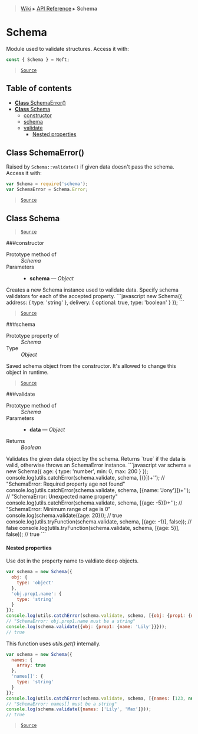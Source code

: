 > [Wiki](Home) ▸ [API Reference](API-Reference) ▸ **Schema**

# Schema

Module used to validate structures.
Access it with:
```javascript
const { Schema } = Neft;
```

> [`Source`](/Neft-io/neft/tree/master/src/schema/index.litcoffee#schema)

## Table of contents
  * [**Class** SchemaError()](#class-schemaerror)
  * [**Class** Schema](#class-schema)
    * [constructor](#constructor)
    * [schema](#schema)
    * [validate](#validate)
      * [Nested properties](#nested-properties)

## **Class** SchemaError()

Raised by `Schema::validate()` if given data doesn't pass the schema.
Access it with:
```javascript
var Schema = require('schema');
var SchemaError = Schema.Error;
```

> [`Source`](/Neft-io/neft/tree/master/src/schema/index.litcoffee#class-schemaerror)

## **Class** Schema

> [`Source`](/Neft-io/neft/tree/master/src/schema/index.litcoffee#class-schema)

###constructor
<dl><dt>Prototype method of</dt><dd><i>Schema</i></dd><dt>Parameters</dt><dd><ul><li><b>schema</b> — <i>Object</i></li></ul></dd></dl>
Creates a new Schema instance used to validate data.
Specify schema validators for each of the accepted property.
```javascript
new Schema({
    address: {
        type: 'string'
    },
    delivery: {
        optional: true,
        type: 'boolean'
    }
});
```

> [`Source`](/Neft-io/neft/tree/master/src/schema/index.litcoffee#schemaconstructorobject-schema)

###schema
<dl><dt>Prototype property of</dt><dd><i>Schema</i></dd><dt>Type</dt><dd><i>Object</i></dd></dl>
Saved schema object from the constructor.
It's allowed to change this object in runtime.

> [`Source`](/Neft-io/neft/tree/master/src/schema/index.litcoffee#object-schemaschema)

###validate
<dl><dt>Prototype method of</dt><dd><i>Schema</i></dd><dt>Parameters</dt><dd><ul><li><b>data</b> — <i>Object</i></li></ul></dd><dt>Returns</dt><dd><i>Boolean</i></dd></dl>
Validates the given data object by the schema.
Returns `true` if the data is valid, otherwise throws an SchemaError instance.
```javascript
var schema = new Schema({
  age: {
    type: 'number',
    min: 0,
    max: 200
  }
});
console.log(utils.catchError(schema.validate, schema, [{}])+'');
// "SchemaError: Required property age not found"
console.log(utils.catchError(schema.validate, schema, [{name: 'Jony'}])+'');
// "SchemaError: Unexpected name property"
console.log(utils.catchError(schema.validate, schema, [{age: -5}])+'');
// "SchemaError: Minimum range of age is 0"
console.log(schema.validate({age: 20}));
// true
console.log(utils.tryFunction(schema.validate, schema, [{age: -1}], false));
// false
console.log(utils.tryFunction(schema.validate, schema, [{age: 5}], false));
// true
```

#### Nested properties

Use dot in the property name to valdiate deep objects.
```javascript
var schema = new Schema({
  obj: {
    type: 'object'
  },
  'obj.prop1.name': {
    type: 'string'
  }
});
console.log(utils.catchError(schema.validate, schema, [{obj: {prop1: {name: 123}}}])+'');
// "SchemaError: obj.prop1.name must be a string"
console.log(schema.validate({obj: {prop1: {name: 'Lily'}}}));
// true
```
This function uses *utils.get()* internally.
```javascript
var schema = new Schema({
  names: {
    array: true
  },
  'names[]': {
    type: 'string'
  }
});
console.log(utils.catchError(schema.validate, schema, [{names: [123, null]}])+'');
// "SchemaError: names[] must be a string"
console.log(schema.validate({names: ['Lily', 'Max']}));
// true
```

> [`Source`](/Neft-io/neft/tree/master/src/schema/index.litcoffee#nested-properties)

